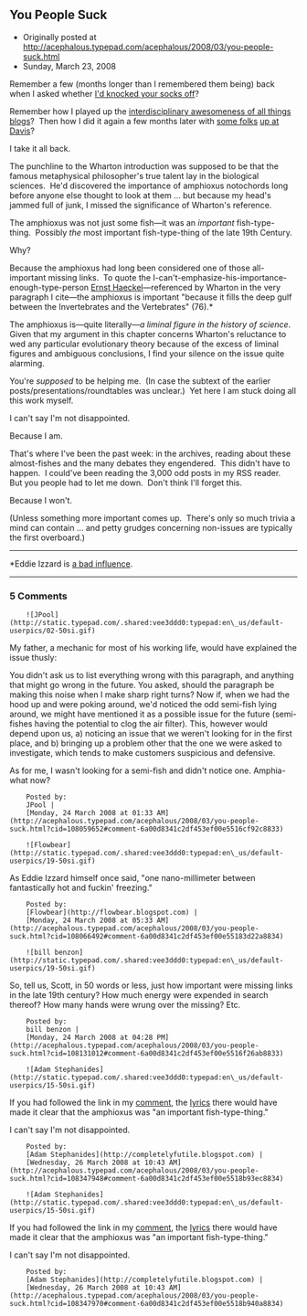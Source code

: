 ## You People Suck

 * Originally posted at http://acephalous.typepad.com/acephalous/2008/03/you-people-suck.html
 * Sunday, March 23, 2008



Remember a few (months longer than I remembered them being) back when I asked whether [I'd knocked your socks off](http://acephalous.typepad.com/acephalous/2007/07/simple-question.html)?  

Remember how I played up the [interdisciplinary awesomeness of all things blogs](http://acephalous.typepad.com/acephalous/2007/01/painstakingly\_c.html)?  Then how I did it again a few months later with [some folks](http://edgeofthewest.wordpress.com/) [up at Davis](http://acephalous.typepad.com/acephalous/2007/05/panel\_podcast.html)?

I take it all back.  

The punchline to the Wharton introduction was supposed to be that the famous metaphysical philosopher's true talent lay in the biological sciences.  He'd discovered the importance of amphioxus notochords long before anyone else thought to look at them ... but because my head's jammed full of junk, I missed the significance of Wharton's reference.  

The amphioxus was not just some fish—it was an _important_ fish-type-thing.  Possibly _the_ most important fish-type-thing of the late 19th Century.  

Why?  

Because the amphioxus had long been considered one of those all-important missing links.  To quote the I-can't-emphasize-his-importance-enough-type-person [Ernst Haeckel](http://www.amazon.com/exec/obidos/ASIN/1419161520/diesekoschmar-20)—referenced by Wharton in the very paragraph I cite—the amphioxus is important "because it fills the deep gulf between the Invertebrates and the Vertebrates" (76).\*

The amphioxus is—quite literally—_a_ _liminal figure in the history of science_.  Given that my argument in this chapter concerns Wharton's reluctance to wed any particular evolutionary theory because of the excess of liminal figures and ambiguous conclusions, I find your silence on the issue quite alarming. 

You're _supposed_ to be helping me.  (In case the subtext of the earlier posts/presentations/roundtables was unclear.)  Yet here I am stuck doing all this work myself.  

I can't say I'm not disappointed.  

Because I am.

That's where I've been the past week: in the archives, reading about these almost-fishes and the many debates they engendered.  This didn't have to happen.  I could've been reading the 3,000 odd posts in my RSS reader.  But you people had to let me down.  Don't think I'll forget this.

Because I won't.

(Unless something more important comes up.  There's only so much trivia a mind can contain ... and petty grudges concerning non-issues are typically the first overboard.)

* * *

\*Eddie Izzard is [a bad influence](http://www.youtube.com/watch?v=AjAL7Sh\_hBM).

		

* * *

### 5 Comments 

		

                
[]()

	

		![JPool](http://static.typepad.com/.shared:vee3ddd0:typepad:en\_us/default-userpics/02-50si.gif)
	

	

		

My father, a mechanic for most of his working life, would have explained the issue thusly:  

You didn't ask us to list everything wrong with this paragraph, and anything that might go wrong in the future.  You asked, should the paragraph be making this noise when I make sharp right turns?  Now if, when we had the hood up and were poking around, we'd noticed the odd semi-fish lying around, we might have mentioned it as a possible issue for the future (semi-fishes having the potential to clog the air filter).  This, however would depend upon us, a) noticing an issue that we weren't looking for in the first place, and b) bringing up a problem other that the one we were asked to investigate, which tends to make customers suspicious and defensive.  

As for me, I wasn't looking for a semi-fish and didn't notice one.  Amphia-what now?

	

		Posted by:
		JPool |
		[Monday, 24 March 2008 at 01:33 AM](http://acephalous.typepad.com/acephalous/2008/03/you-people-suck.html?cid=108059652#comment-6a00d8341c2df453ef00e5516cf92c8833)

[]()

	

		![Flowbear](http://static.typepad.com/.shared:vee3ddd0:typepad:en\_us/default-userpics/19-50si.gif)
	

	

		

As Eddie Izzard himself once said, "one nano-millimeter between fantastically hot and fuckin' freezing."

	

		Posted by:
		[Flowbear](http://flowbear.blogspot.com) |
		[Monday, 24 March 2008 at 05:33 AM](http://acephalous.typepad.com/acephalous/2008/03/you-people-suck.html?cid=108066492#comment-6a00d8341c2df453ef00e55183d22a8834)

[]()

	

		![bill benzon](http://static.typepad.com/.shared:vee3ddd0:typepad:en\_us/default-userpics/19-50si.gif)
	

	

		

So, tell us, Scott, in 50 words or less, just how important were missing links in the late 19th century? How much energy were expended in search thereof? How many hands were wrung over the missing? Etc.

	

		Posted by:
		bill benzon |
		[Monday, 24 March 2008 at 04:28 PM](http://acephalous.typepad.com/acephalous/2008/03/you-people-suck.html?cid=108131012#comment-6a00d8341c2df453ef00e5516f26ab8833)

[]()

	

		![Adam Stephanides](http://static.typepad.com/.shared:vee3ddd0:typepad:en\_us/default-userpics/15-50si.gif)
	

	

		

If you had followed the link in my [comment](http://acephalous.typepad.com/acephalous/2007/07/simple-question.html#comment-75563224), the [lyrics](http://sniff.numachi.com/pages/tiAMPHIOXU;ttTIPRARY.html) there would have made it clear that the amphioxus was "an important fish-type-thing."

I can't say I'm not disappointed.

	

		Posted by:
		[Adam Stephanides](http://completelyfutile.blogspot.com) |
		[Wednesday, 26 March 2008 at 10:43 AM](http://acephalous.typepad.com/acephalous/2008/03/you-people-suck.html?cid=108347948#comment-6a00d8341c2df453ef00e5518b93ec8834)

[]()

	

		![Adam Stephanides](http://static.typepad.com/.shared:vee3ddd0:typepad:en\_us/default-userpics/15-50si.gif)
	

	

		

If you had followed the link in my [comment](http://acephalous.typepad.com/acephalous/2007/07/simple-question.html#comment-75563224), the [lyrics](http://sniff.numachi.com/pages/tiAMPHIOXU;ttTIPRARY.html) there would have made it clear that the amphioxus was "an important fish-type-thing."

I can't say I'm not disappointed.

	

		Posted by:
		[Adam Stephanides](http://completelyfutile.blogspot.com) |
		[Wednesday, 26 March 2008 at 10:43 AM](http://acephalous.typepad.com/acephalous/2008/03/you-people-suck.html?cid=108347970#comment-6a00d8341c2df453ef00e5518b940a8834)

		

        